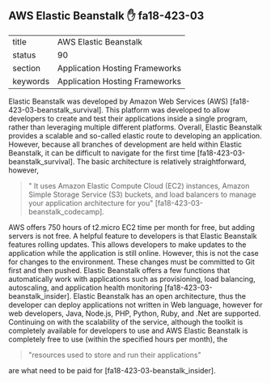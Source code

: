  ## AWS Elastic Beanstalk :hand: fa18-423-03


|          |                                |
| -------- | ------------------------------ |
| title    | AWS Elastic Beanstalk          | 
| status   | 90                             |
| section  | Application Hosting Frameworks |
| keywords | Application Hosting Frameworks |



Elastic Beanstalk was developed by Amazon Web Services (AWS)
[fa18-423-03-beanstalk_survival]. This platform was developed to allow
developers to create and test their applications inside a single program, 
rather than leveraging multiple different platforms. Overall, Elastic 
Beanstalk provides a scalable and so-called elastic route to developing 
an application. However, because all branches of development are held 
within Elastic Beanstalk, it can be difficult to navigate for the first 
time [fa18-423-03-beanstalk_survival]. The basic architecture is relatively
straightforward, however,

> " It uses Amazon Elastic Compute Cloud (EC2) instances, Amazon Simple 
> Storage Service (S3) buckets, and load balancers to manage your application 
> architecture for you" [fa18-423-03-beanstalk_codecamp].

AWS offers 750 hours of t2.micro EC2 time per month for free, but adding
servers is not free. A helpful feature to developers is that Elastic 
Beanstalk features rolling updates. This allows developers to make updates 
to the application while the application is still online. However, this is 
not the case for changes to the environment. These changes must be committed
to Git first and then pushed. Elastic Beanstalk offers a few functions that 
automatically work with applications such as provisioning, load balancing, 
autoscaling, and application health monitoring [fa18-423-03-beanstalk_insider]. 
Elastic Beanstalk has an open architecture, thus the developer can deploy 
applications not written in Web language, however for web developers, Java, 
Node.js, PHP, Python, Ruby, and .Net are supported. Continuing on with the
scalability of the service, although the toolkit is completely available for 
developers to use and AWS Elastic Beanstalk is completely free to use 
(within the specified hours per month), the

> "resources used to store and run their applications"

are what need to be paid for [fa18-423-03-beanstalk_insider].

